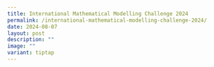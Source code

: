 ```yaml
---
title: International Mathematical Modelling Challenge 2024
permalink: /international-mathematical-modelling-challenge-2024/
date: 2024-08-07
layout: post
description: ""
image: ""
variant: tiptap
---
```

